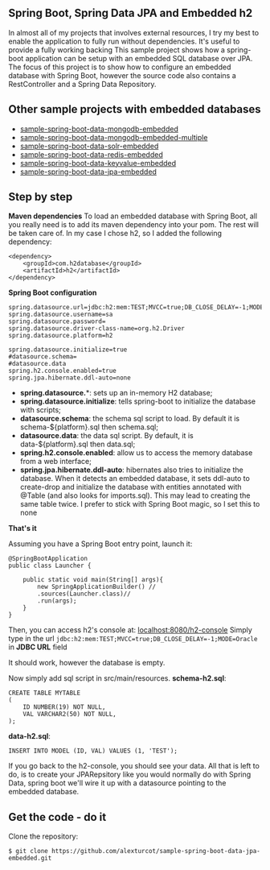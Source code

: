 Spring Boot, Spring Data JPA and Embedded h2
---------------------------------------------------

In almost all of my projects that involves external resources, I try my best to enable the application to fully run without dependencies.
It's useful to provide a fully working backing 
This sample project shows how a spring-boot application can be setup with an embedded SQL database over JPA.
The focus of this project is to show how to configure an embedded database with Spring Boot, however the source code also contains a RestController and a Spring Data Repository.



Other sample projects with embedded databases 
---------------------------------------------------
* [sample-spring-boot-data-mongodb-embedded](https://github.com/alexturcot/sample-spring-boot-data-mongodb-embedded)
* [sample-spring-boot-data-mongodb-embedded-multiple](https://github.com/alexturcot/sample-spring-boot-data-mongodb-embedded-multiple)
* [sample-spring-boot-data-solr-embedded](https://github.com/alexturcot/sample-spring-boot-data-solr-embedded)
* [sample-spring-boot-data-redis-embedded](https://github.com/alexturcot/sample-spring-boot-data-redis-embedded)
* [sample-spring-boot-data-keyvalue-embedded](https://github.com/alexturcot/sample-spring-boot-data-keyvalue-embedded)
* [sample-spring-boot-data-jpa-embedded](https://github.com/alexturcot/sample-spring-boot-data-jpa-embedded)


Step by step
---------------------------------------------------

**Maven dependencies**
To load an embedded database with Spring Boot, all you really need is to add its maven dependency into your pom. The rest will be taken care of.
In my case I chose h2, so I added the following dependency:
```
<dependency>
    <groupId>com.h2database</groupId>
    <artifactId>h2</artifactId>
</dependency>
```

**Spring Boot configuration**
```
spring.datasource.url=jdbc:h2:mem:TEST;MVCC=true;DB_CLOSE_DELAY=-1;MODE=Oracle
spring.datasource.username=sa
spring.datasource.password=
spring.datasource.driver-class-name=org.h2.Driver
spring.datasource.platform=h2

spring.datasource.initialize=true
#datasource.schema=
#datasource.data
spring.h2.console.enabled=true
spring.jpa.hibernate.ddl-auto=none
```

* **spring.datasource.***: sets up an in-memory H2 database;
* **spring.datasource.initialize**: tells spring-boot to initialize the database with scripts;
* **datasource.schema**: the schema sql script to load. By default it is schema-${platform}.sql then schema.sql;
* **datasource.data**: the data sql script. By default, it is data-${platform}.sql then data.sql;
* **spring.h2.console.enabled**: allow us to access the memory database from a web interface;
* **spring.jpa.hibernate.ddl-auto**: hibernates also tries to initialize the database. 
When it detects an embedded database, it sets ddl-auto to create-drop and initialize the database with entities annotated with @Table (and also looks for imports.sql). 
This may lead to creating the same table twice. I prefer to stick with Spring Boot magic, so I set this to none

**That's it**

Assuming you have a Spring Boot entry point, launch it:
```
@SpringBootApplication
public class Launcher {
    
    public static void main(String[] args){
        new SpringApplicationBuilder() //
        .sources(Launcher.class)//
        .run(args);
    }
}
```
Then, you can access h2's console at: [localhost:8080/h2-console](http://localhost:8080/h2-console)
Simply type in the url ```jdbc:h2:mem:TEST;MVCC=true;DB_CLOSE_DELAY=-1;MODE=Oracle``` in **JDBC URL** field  

It should work, however the database is empty.

Now simply add sql script in src/main/resources.
**schema-h2.sql**:
```
CREATE TABLE MYTABLE
(
    ID NUMBER(19) NOT NULL,
    VAL VARCHAR2(50) NOT NULL,
);
```
**data-h2.sql**:
```
INSERT INTO MODEL (ID, VAL) VALUES (1, 'TEST');
```
If you go back to the h2-console, you should see your data. All that is left to do, is to create your JPARepsitory like you would normally do with Spring Data, spring boot we'll wire it up with a datasource pointing to the embedded database.

Get the code - do it
------------------------
Clone the repository:

    $ git clone https://github.com/alexturcot/sample-spring-boot-data-jpa-embedded.git